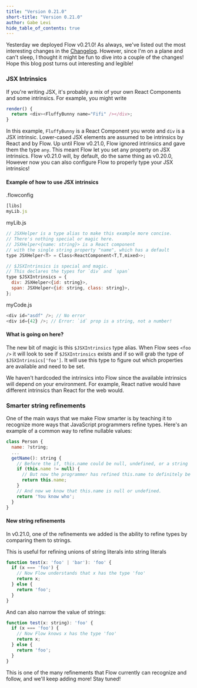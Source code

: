 ```yaml
---
title: "Version 0.21.0"
short-title: "Version 0.21.0"
author: Gabe Levi
hide_table_of_contents: true
---
```


Yesterday we deployed Flow v0.21.0! As always, we've listed out the most
interesting changes in the
[Changelog](https://github.com/facebook/flow/blob/master/Changelog.md#v0210).
However, since I'm on a plane and can't sleep, I thought it might be fun to
dive into a couple of the changes! Hope this blog post turns out interesting
and legible!

### JSX Intrinsics

If you're writing JSX, it's probably a mix of your own React Components and
some intrinsics. For example, you might write

```js
render() {
  return <div><FluffyBunny name="Fifi" /></div>;
}
```

In this example, `FluffyBunny` is a React Component you wrote and `div` is a
JSX intrinsic. Lower-cased JSX elements are assumed to be intrinsics by React
and by Flow. Up until Flow v0.21.0, Flow ignored intrinsics and gave them the
type `any`. This meant Flow let you set any property on JSX intrinsics. Flow
v0.21.0 will, by default, do the same thing as v0.20.0, However now you can
also configure Flow to properly type your JSX intrinsics!

<!--truncate-->

#### Example of how to use JSX intrinsics

.flowconfig

```js
[libs]
myLib.js
```

myLib.js

```js
// JSXHelper is a type alias to make this example more concise.
// There's nothing special or magic here.
// JSXHelper<{name: string}> is a React component
// with the single string property "name", which has a default
type JSXHelper<T> = Class<ReactComponent<T,T,mixed>>;

// $JSXIntrinsics is special and magic.
// This declares the types for `div` and `span`
type $JSXIntrinsics = {
  div: JSXHelper<{id: string}>,
  span: JSXHelper<{id: string, class: string}>,
};
```

myCode.js

```js
<div id="asdf" />; // No error
<div id={42} />; // Error: `id` prop is a string, not a number!
```

#### What is going on here?

The new bit of magic is this `$JSXIntrinsics` type alias. When Flow sees
`<foo />` it will look to see if `$JSXIntrinsics` exists and if so will grab
the type of `$JSXIntrinsics['foo']`. It will use this type to figure out which
properties are available and need to be set.

We haven't hardcoded the intrinsics into Flow since the available intrinsics
will depend on your environment. For example, React native would have different
intrinsics than React for the web would.

### Smarter string refinements

One of the main ways that we make Flow smarter is by teaching it to recognize
more ways that JavaScript programmers refine types. Here's an example of a
common way to refine nullable values:

```js
class Person {
  name: ?string;
  ...
  getName(): string {
    // Before the if, this.name could be null, undefined, or a string
    if (this.name != null) {
      // But now the programmer has refined this.name to definitely be a string
      return this.name;
    }
    // And now we know that this.name is null or undefined.
    return 'You know who';
  }
}
```

#### New string refinements

In v0.21.0, one of the refinements we added is the ability to refine types by
comparing them to strings.

This is useful for refining unions of string literals into string literals

```js
function test(x: 'foo' | 'bar'): 'foo' {
  if (x === 'foo') {
    // Now Flow understands that x has the type 'foo'
    return x;
  } else {
    return 'foo';
  }
}
```

And can also narrow the value of strings:

```js
function test(x: string): 'foo' {
  if (x === 'foo') {
    // Now Flow knows x has the type 'foo'
    return x;
  } else {
    return 'foo';
  }
}
```

This is one of the many refinements that Flow currently can recognize and
follow, and we'll keep adding more! Stay tuned!
